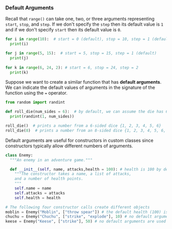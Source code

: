 ### Default Arguments

Recall that `range()` can take one, two, or three arguments representing `start`, `stop`, and `step`. If we don't specify the `step` then its default value is `1` and if we don't specify `start` then its default value is `0`.

```python
for i in range(10):  # start = 0 (default), stop = 10, step = 1 (default)
  print(i) 

for j in range(5, 15):  # start = 5, stop = 15, step = 1 (default)
  print(j)  
  
for k in range(6, 24, 2): # start = 6, stop = 24, step = 2
  print(k) 
```

Suppose we want to create a similar function that has **default arguments**. We can indicate the default values of arguments in the signature of the function using the `=` operator.

```python
from random import randint

def roll_die(num_sides = 6):  # by default, we can assume the die has 6 sides unless specified otherwise
  print(randint(1, num_sides))

roll_die()  # prints a number from a 6-sided dice {1, 2, 3, 4, 5, 6}
roll_die(8)  # prints a number from an 8-sided dice {1, 2, 3, 4, 5, 6, 7, 8}
```

Default arguments are useful for constructors in custom classes since constructors typically allow different numbers of arguments.

```python
class Enemy:
  """An enemy in an adventure game."""

  def __init__(self, name, attacks,health = 100): # health is 100 by default unless specified otherwise
    """The constructor takes a name, a list of attacks,
    and a number of health points.
    """
    self.name = name
    self.attacks = attacks
    self.health = health

# The following four constructor calls create different objects
moblin = Enemy("Moblin", ["throw spear"]) # the default health (100) is used
chuchu = Enemy("Chuchu", ["strike", "explode"], 10) # no default arguments are used
keese = Enemy("Keese", ["strike"], 50) # no default arguments are used
```
